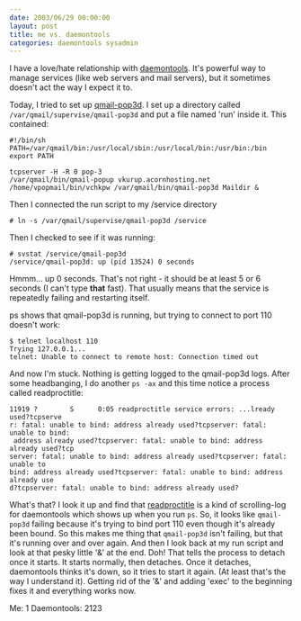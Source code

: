 ```yaml
---
date: 2003/06/29 00:00:00
layout: post
title: me vs. daemontools
categories: daemontools sysadmin
---
```


I have a love/hate relationship with [daemontools](http://cr.yp.to/daemontools.html). It's powerful way to manage services (like web servers and mail servers), but it sometimes doesn't act the way I expect it to. 

Today, I tried to set up [qmail-pop3d](http://cr.yp.to/qmail.html). I set up a directory called `/var/qmail/supervise/qmail-pop3d` and put a file named 'run' inside it. This contained:

    #!/bin/sh
    PATH=/var/qmail/bin:/usr/local/sbin:/usr/local/bin:/usr/bin:/bin
    export PATH

    tcpserver -H -R 0 pop-3 
    /var/qmail/bin/qmail-popup vkurup.acornhosting.net 
    /home/vpopmail/bin/vchkpw /var/qmail/bin/qmail-pop3d Maildir &

Then I connected the run script to my /service directory

    # ln -s /var/qmail/supervise/qmail-pop3d /service

Then I checked to see if it was running:

    # svstat /service/qmail-pop3d
    /service/qmail-pop3d: up (pid 13524) 0 seconds

Hmmm... up 0 seconds. That's not right - it should be at least 5 or 6 seconds (I can't type **that** fast). That usually means that the service is repeatedly failing and restarting itself.

ps shows that qmail-pop3d is running, but trying to connect to port 110 doesn't work:

    $ telnet localhost 110
    Trying 127.0.0.1...
    telnet: Unable to connect to remote host: Connection timed out

And now I'm stuck. Nothing is getting logged to the qmail-pop3d logs. After some headbanging, I do another `ps -ax` and this time notice a process called readproctitle:

    11919 ?        S      0:05 readproctitle service errors: ...lready used?tcpserve
    r: fatal: unable to bind: address already used?tcpserver: fatal: unable to bind:
     address already used?tcpserver: fatal: unable to bind: address already used?tcp
    server: fatal: unable to bind: address already used?tcpserver: fatal: unable to 
    bind: address already used?tcpserver: fatal: unable to bind: address already use
    d?tcpserver: fatal: unable to bind: address already used?

What's that? I look it up and find that [readproctitle](http://cr.yp.to/daemontools/readproctitle.html) is a kind of scrolling-log for daemontools which shows up when you run `ps`. So, it looks like `qmail-pop3d` failing because it's trying to bind port 110 even though it's already been bound. So this makes me thing that `qmail-pop3d` isn't failing, but that it's running over and over again. And then I look back at my run script and look at that pesky little '&' at the end. Doh! That tells the process to detach once it starts. It starts normally, then detaches. Once it detaches, daemontools thinks it's down, so it tries to start it again. (At least that's the way I understand it). Getting rid of the '&' and adding 'exec' to the beginning fixes it and everything works now.

Me: 1 Daemontools: 2123
